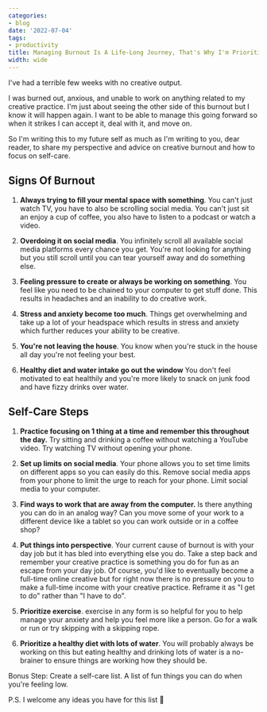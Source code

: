```yaml
---
categories:
- blog
date: '2022-07-04'
tags:
- productivity
title: Managing Burnout Is A Life-Long Journey, That's Why I'm Prioritizing Self-Care
width: wide
---
```


I've had a terrible few weeks with no creative output. 

I was burned out, anxious, and unable to work on anything related to my creative practice. I'm just about seeing the other side of this burnout but I know it will happen again. I want to be able to manage this going forward so when it strikes I can accept it, deal with it, and move on.

So I'm writing this to my future self as much as I'm writing to you, dear reader, to share my perspective and advice on creative burnout and how to focus on self-care.

## Signs Of Burnout

1. **Always trying to fill your mental space with something**.  You can't just watch TV, you have to also be scrolling social media. You can't just sit an enjoy a cup of coffee, you also have to listen to a podcast or watch a video.

2. **Overdoing it on social media**. You infinitely scroll all available social media platforms every chance you get. You're not looking for anything but you still scroll until you can tear yourself away and do something else.

3. **Feeling pressure to create or always be working on something**. You feel like you need to be chained to your computer to get stuff done. This results in headaches and an inability to do creative work. 

4. **Stress and anxiety become too much**. Things get overwhelming and take up a lot of your headspace which results in stress and anxiety which further reduces your ability to be creative. 

5. **You're not leaving the house**. You know when you're stuck in the house all day you're not feeling your best.

6. **Healthy diet and water intake go out the window** You don't feel motivated to eat healthily and you're more likely to snack on junk food and have fizzy drinks over water.

## Self-Care Steps

1. **Practice focusing on 1 thing at a time and remember this throughout the day.** Try sitting and drinking a coffee without watching a YouTube video. Try watching TV without opening your phone.

2. **Set up limits on social media**. Your phone allows you to set time limits on different apps so you can easily do this. Remove social media apps from your phone to limit the urge to reach for your phone. Limit social media to your computer.

3. **Find ways to work that are away from the computer.** Is there anything you can do in an analog way? Can you move some of your work to a different device like a tablet so you can work outside or in a coffee shop?

4. **Put things into perspective**. Your current cause of burnout is with your day job but it has bled into everything else you do. Take a step back and remember your creative practice is something you do for fun as an escape from your day job. Of course, you'd like to eventually become a full-time online creative but for right now there is no pressure on you to make a full-time income with your creative practice. Reframe it as "I get to do" rather than "I have to do".

5. **Prioritize exercise**. exercise in any form is so helpful for you to help manage your anxiety and help you feel more like a person. Go for a walk or run or try skipping with a skipping rope.

6. **Prioritize a healthy diet with lots of water**. You will probably always be working on this but eating healthy and drinking lots of water is a no-brainer to ensure things are working how they should be.

Bonus Step: Create a self-care list. A list of fun things you can do when you're feeling low. 

P.S. I welcome any ideas you have for this list 🙂